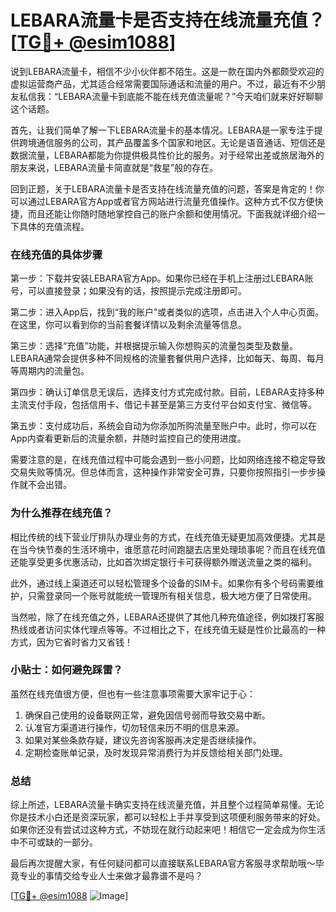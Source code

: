 # LEBARA流量卡是否支持在线流量充值？[[TG💪+ @esim1088](https://t.me/s/esim1088)]

说到LEBARA流量卡，相信不少小伙伴都不陌生。这是一款在国内外都颇受欢迎的虚拟运营商产品，尤其适合经常需要国际通话和流量的用户。不过，最近有不少朋友私信我：“LEBARA流量卡到底能不能在线充值流量呢？”今天咱们就来好好聊聊这个话题。

首先，让我们简单了解一下LEBARA流量卡的基本情况。LEBARA是一家专注于提供跨境通信服务的公司，其产品覆盖多个国家和地区。无论是语音通话、短信还是数据流量，LEBARA都能为你提供极具性价比的服务。对于经常出差或旅居海外的朋友来说，LEBARA流量卡简直就是“救星”般的存在。

回到正题，关于LEBARA流量卡是否支持在线流量充值的问题，答案是肯定的！你可以通过LEBARA官方App或者官方网站进行流量充值操作。这种方式不仅方便快捷，而且还能让你随时随地掌控自己的账户余额和使用情况。下面我就详细介绍一下具体的充值流程。

### 在线充值的具体步骤

第一步：下载并安装LEBARA官方App。如果你已经在手机上注册过LEBARA账号，可以直接登录；如果没有的话，按照提示完成注册即可。

第二步：进入App后，找到“我的账户”或者类似的选项，点击进入个人中心页面。在这里，你可以看到你的当前套餐详情以及剩余流量等信息。

第三步：选择“充值”功能，并根据提示输入你想购买的流量包类型及数量。LEBARA通常会提供多种不同规格的流量套餐供用户选择，比如每天、每周、每月等周期内的流量包。

第四步：确认订单信息无误后，选择支付方式完成付款。目前，LEBARA支持多种主流支付手段，包括信用卡、借记卡甚至是第三方支付平台如支付宝、微信等。

第五步：支付成功后，系统会自动为你添加所购流量至账户中。此时，你可以在App内查看更新后的流量余额，并随时监控自己的使用进度。

需要注意的是，在线充值过程中可能会遇到一些小问题，比如网络连接不稳定导致交易失败等情况。但总体而言，这种操作非常安全可靠，只要你按照指引一步步操作就不会出错。

### 为什么推荐在线充值？

相比传统的线下营业厅排队办理业务的方式，在线充值无疑更加高效便捷。尤其是在当今快节奏的生活环境中，谁愿意花时间跑腿去店里处理琐事呢？而且在线充值还能享受更多优惠活动，比如首次绑定银行卡可获得额外赠送流量之类的福利。

此外，通过线上渠道还可以轻松管理多个设备的SIM卡。如果你有多个号码需要维护，只需登录同一个账号就能统一管理所有相关信息，极大地方便了日常使用。

当然啦，除了在线充值之外，LEBARA还提供了其他几种充值途径，例如拨打客服热线或者访问实体代理点等等。不过相比之下，在线充值无疑是性价比最高的一种方式，因为它省时省力又省钱！

### 小贴士：如何避免踩雷？

虽然在线充值很方便，但也有一些注意事项需要大家牢记于心：

1. 确保自己使用的设备联网正常，避免因信号弱而导致交易中断。
2. 认准官方渠道进行操作，切勿轻信来历不明的信息来源。
3. 如果对某些条款存疑，建议先咨询客服再决定是否继续操作。
4. 定期检查账单记录，及时发现异常消费行为并反馈给相关部门处理。

### 总结

综上所述，LEBARA流量卡确实支持在线流量充值，并且整个过程简单易懂。无论你是技术小白还是资深玩家，都可以轻松上手并享受到这项便利服务带来的好处。如果你还没有尝试过这种方式，不妨现在就行动起来吧！相信它一定会成为你生活中不可或缺的一部分。

最后再次提醒大家，有任何疑问都可以直接联系LEBARA官方客服寻求帮助哦～毕竟专业的事情交给专业人士来做才最靠谱不是吗？

[[TG💪+ @esim1088](https://t.me/s/esim1088) ![Image](https://i.postimg.cc/4NQfJmqS/Snipaste-2025-05-13-00-14-12.png)]